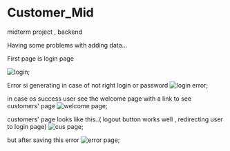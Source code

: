 # Customer_Mid
midterm project , backend

Having some problems with adding data...
  
  
  First page is login page
  
![login](https://i.imgur.com/LqxvKX7.png);

Error si generating in case of not right login or password
![login error](https://i.imgur.com/nA2KRdR.png);

in case os success user see the welcome page with a link to see customers' page
![welcome page](https://i.imgur.com/DCNYPRp.png);

customers' page looks like this..( logout button  works well , redirecting user to login page)
![cus page](https://i.imgur.com/Ar4HdTV.png);

but after saving this error
![error page](https://i.imgur.com/k8N74IT.png);


